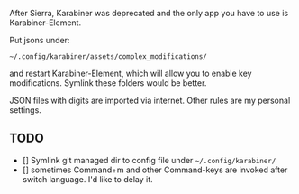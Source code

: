 After Sierra, Karabiner was deprecated and the only app you have to use is Karabiner-Element.

Put jsons under:

```
~/.config/karabiner/assets/complex_modifications/
```

and restart Karabiner-Element, which will allow you to enable key modifications. Symlink these folders would be better.

JSON files with digits are imported via internet. Other rules are my personal settings.

## TODO

* [] Symlink git managed dir to config file under `~/.config/karabiner/`
* [] sometimes Command+m and other Command-keys are invoked after switch language. I'd like to delay it.
